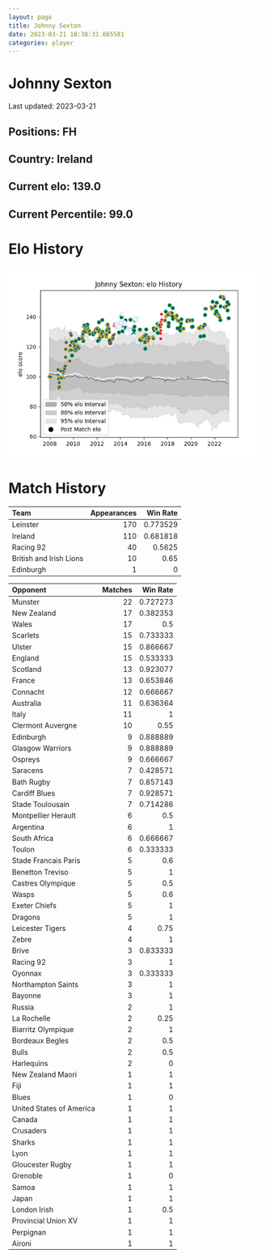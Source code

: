 ```yaml
---  
layout: page  
title: Johnny Sexton  
date: 2023-03-21 18:38:31.665581  
categories: player  
---
```

# Johnny Sexton


Last updated: 2023-03-21
## Positions: FH

## Country: Ireland

## Current elo: 139.0

## Current Percentile: 99.0

# Elo History


![elo history](history_JohnnySexton.png)
# Match History


| Team                    |   Appearances |   Win Rate |
|:------------------------|--------------:|-----------:|
| Leinster                |           170 |   0.773529 |
| Ireland                 |           110 |   0.681818 |
| Racing 92               |            40 |   0.5625   |
| British and Irish Lions |            10 |   0.65     |
| Edinburgh               |             1 |   0        |

| Opponent                 |   Matches |   Win Rate |
|:-------------------------|----------:|-----------:|
| Munster                  |        22 |   0.727273 |
| New Zealand              |        17 |   0.382353 |
| Wales                    |        17 |   0.5      |
| Scarlets                 |        15 |   0.733333 |
| Ulster                   |        15 |   0.866667 |
| England                  |        15 |   0.533333 |
| Scotland                 |        13 |   0.923077 |
| France                   |        13 |   0.653846 |
| Connacht                 |        12 |   0.666667 |
| Australia                |        11 |   0.636364 |
| Italy                    |        11 |   1        |
| Clermont Auvergne        |        10 |   0.55     |
| Edinburgh                |         9 |   0.888889 |
| Glasgow Warriors         |         9 |   0.888889 |
| Ospreys                  |         9 |   0.666667 |
| Saracens                 |         7 |   0.428571 |
| Bath Rugby               |         7 |   0.857143 |
| Cardiff Blues            |         7 |   0.928571 |
| Stade Toulousain         |         7 |   0.714286 |
| Montpellier Herault      |         6 |   0.5      |
| Argentina                |         6 |   1        |
| South Africa             |         6 |   0.666667 |
| Toulon                   |         6 |   0.333333 |
| Stade Francais Paris     |         5 |   0.6      |
| Benetton Treviso         |         5 |   1        |
| Castres Olympique        |         5 |   0.5      |
| Wasps                    |         5 |   0.6      |
| Exeter Chiefs            |         5 |   1        |
| Dragons                  |         5 |   1        |
| Leicester Tigers         |         4 |   0.75     |
| Zebre                    |         4 |   1        |
| Brive                    |         3 |   0.833333 |
| Racing 92                |         3 |   1        |
| Oyonnax                  |         3 |   0.333333 |
| Northampton Saints       |         3 |   1        |
| Bayonne                  |         3 |   1        |
| Russia                   |         2 |   1        |
| La Rochelle              |         2 |   0.25     |
| Biarritz Olympique       |         2 |   1        |
| Bordeaux Begles          |         2 |   0.5      |
| Bulls                    |         2 |   0.5      |
| Harlequins               |         2 |   0        |
| New Zealand Maori        |         1 |   1        |
| Fiji                     |         1 |   1        |
| Blues                    |         1 |   0        |
| United States of America |         1 |   1        |
| Canada                   |         1 |   1        |
| Crusaders                |         1 |   1        |
| Sharks                   |         1 |   1        |
| Lyon                     |         1 |   1        |
| Gloucester Rugby         |         1 |   1        |
| Grenoble                 |         1 |   0        |
| Samoa                    |         1 |   1        |
| Japan                    |         1 |   1        |
| London Irish             |         1 |   0.5      |
| Provincial Union XV      |         1 |   1        |
| Perpignan                |         1 |   1        |
| Aironi                   |         1 |   1        |